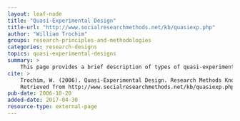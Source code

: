 ```yaml
---
layout: leaf-node
title: "Quasi-Experimental Design"
title-url: "http://www.socialresearchmethods.net/kb/quasiexp.php"
author: "William Trochim"
groups: research-principles-and-methodologies
categories: research-designs
topics: quasi-experimental-designs
summary: >
    This page provides a brief description of types of quasi-experimental research design.
cite: >
    Trochim, W. (2006). Quasi-Experimental Design. Research Methods Knowledge Base.
    Retrieved from http://www.socialresearchmethods.net/kb/quasiexp.php
pub-date: 2006-10-20
added-date: 2017-04-30
resource-type: external-page
---
```

